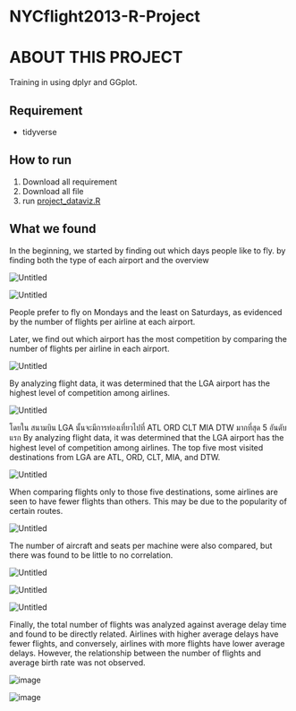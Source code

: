 # NYCflight2013-R-Project
# ABOUT THIS PROJECT

Training in using dplyr and GGplot.

## **Requirement**

- tidyverse

## How to run

1. Download all requirement
2. Download all file
3. run [project_dataviz.R](https://github.com/chananyulim1616/NYCflight2013-R-Project/blob/main/project_dataviz.R)

## What we found

In the beginning, we started by finding out which days people like to fly. by finding both the type of each airport and the overview

![Untitled](https://s3-us-west-2.amazonaws.com/secure.notion-static.com/3e74ee9b-88c3-4399-8d3b-d520822e729c/Untitled.png)

![Untitled](https://s3-us-west-2.amazonaws.com/secure.notion-static.com/e06b7e3b-8e31-4e3c-bcbd-a0f96c5873f0/Untitled.png)

People prefer to fly on Mondays and the least on Saturdays, as evidenced by the number of flights per airline at each airport.

Later, we find out which airport has the most competition by comparing the number of flights per airline in each airport.

![Untitled](https://s3-us-west-2.amazonaws.com/secure.notion-static.com/f2e37c05-8f98-43f6-8720-ca7f5b18e971/Untitled.png)

By analyzing flight data, it was determined that the LGA airport has the highest level of competition among airlines.


![Untitled](https://s3-us-west-2.amazonaws.com/secure.notion-static.com/d43d575d-6be7-450e-961e-24ea443d6076/Untitled.png)

โดยใน สนามบิน LGA นั้นจะมีการท่องเที่ยวไปที่ ATL ORD CLT MIA DTW มากที่สุด 5 อันดับแรก
By analyzing flight data, it was determined that the LGA airport has the highest level of competition among airlines. The top five most visited destinations from LGA are ATL, ORD, CLT, MIA, and DTW.

![Untitled](https://s3-us-west-2.amazonaws.com/secure.notion-static.com/cccbecc4-923b-4b2b-a8be-9453bb2aaea9/Untitled.png)

When comparing flights only to those five destinations, some airlines are seen to have fewer flights than others. This may be due to the popularity of certain routes.

![Untitled](https://s3-us-west-2.amazonaws.com/secure.notion-static.com/ba4d63e4-3828-4d60-8cfa-f3e9ab601dbc/Untitled.png)

The number of aircraft and seats per machine were also compared, but there was found to be little to no correlation.

![Untitled](https://s3-us-west-2.amazonaws.com/secure.notion-static.com/c2f2aa8c-03b0-4fb7-8bf0-89b01f154da5/Untitled.png)

![Untitled](https://s3-us-west-2.amazonaws.com/secure.notion-static.com/315ca0a1-b66e-4dca-8b4b-889b6f000c28/Untitled.png)

![Untitled](https://s3-us-west-2.amazonaws.com/secure.notion-static.com/a453f6d1-8e15-427a-9c00-a8b3c67cb7fe/Untitled.png)


Finally, the total number of flights was analyzed against average delay time and found to be directly related. Airlines with higher average delays have fewer flights, and conversely, airlines with more flights have lower average delays. However, the relationship between the number of flights and average birth rate was not observed.

![image](https://user-images.githubusercontent.com/78534217/215352987-3daadfec-7c30-4a3f-972f-e4b0f288eaa4.png)

![image](https://user-images.githubusercontent.com/78534217/215352970-ad8f324a-e4d8-49a7-88be-26836a240bbb.png)
